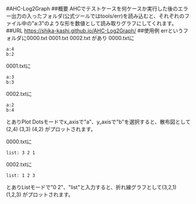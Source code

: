 #AHC-Log2Graph
##概要
AHCでテストケースを何ケースか実行した後のエラー出力の入ったフォルダ(公式ツールではtools/err)を読み込むと、それぞれのファイル中の"a:3"のような形を数値として読み取りグラフにしてくれます。
##URL
https://shika-kashi.github.io/AHC-Log2Graph/
##使用例
errというフォルダに0000.txt 0001.txt 0002.txt があり
0000.txtに
```
a:4
b:2
```
0001.txtに
```
a:3
b:3
```
0002.txtに
```
a:2
b:4
```
とありPlot Dotsモードでx_axisで"a"、y_axisで"b"を選択すると、散布図として(2,4) (3,3) (4,2) がプロットされます。

0000.txtに
```
list: 3 2 1
```
0002.txtに
```
list: 1 2 3
```
とありListモードで"0 2"、"list"と入力すると、折れ線グラフとして(3,2,1) (1,2,3) がプロットされます。
